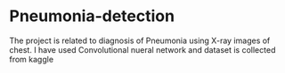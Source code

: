 # Pneumonia-detection
The project is related to diagnosis of Pneumonia using X-ray images of chest. I have used Convolutional nueral network and dataset is collected from kaggle
